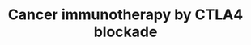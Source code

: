 ---
annotations:
- type: Disease Ontology
  value: cancer
- type: Cell Type Ontology
  value: T cell
- type: Pathway Ontology
  value: adaptive immune response pathway
- type: Pathway Ontology
  value: immune response pathway
- type: Cell Type Ontology
  value: professional antigen presenting cell
- type: Pathway Ontology
  value: cancer pathway
authors:
- Khanspers
- Fehrhart
description: Immune checkpoints are hardwired into the immune system and are crucial
  for maintaining self-tolerance. Tumors can use these checkpoints to protect themselves
  from immune system attacks.  CTLA-4 is expressed on T cells and is a negative regulator
  of T cell activation. CTLA4 counteracts the activity of the T cell co-stimulatory
  receptor, CD28, which amplifies TCR signaling once antigen is bound. CTLA-4 and
  CD28 share the same ligands, CD80 and CD86, although CTLA-4 has a higher affinity.
  This is represented in the pathway with a blue inhibitory interaction.  One strategy
  for cancer immunotherapy is to block CTLA-4, thereby removing the negative regulation
  on T-cell activation. The first checkpoint antibody approved by the FDA was ipilimumab,
  approved in 2011 for treatment of melanoma.   The [https://www.nobelprize.org/prizes/medicine/2018/summary/
  2018 Nobel prize in Physiology or Medicine] was awarded to jointly to James Allison
  and Tasuku Honjo for their discovery of cancer therapy by inhibition of negative
  immune regulation.  Partially based on Thermo Fisher [https://www.thermofisher.com/us/en/home/life-science/antibodies/antibodies-learning-center/antibodies-resource-library/cell-signaling-pathways/ctla4-signaling-pathway.html
  CTLA4 Signaling Pathway] and [https://en.wikipedia.org/wiki/Immune_checkpoint Wikipedia].
last-edited: 2019-11-29
organisms:
- Homo sapiens
redirect_from:
- /index.php/Pathway:WP4582
- /instance/WP4582
schema-jsonld:
- '@context': https://schema.org/
  '@id': https://wikipathways.github.io/pathways/WP4582.html
  '@type': Dataset
  creator:
    '@type': Organization
    name: WikiPathways
  description: Immune checkpoints are hardwired into the immune system and are crucial
    for maintaining self-tolerance. Tumors can use these checkpoints to protect themselves
    from immune system attacks.  CTLA-4 is expressed on T cells and is a negative
    regulator of T cell activation. CTLA4 counteracts the activity of the T cell co-stimulatory
    receptor, CD28, which amplifies TCR signaling once antigen is bound. CTLA-4 and
    CD28 share the same ligands, CD80 and CD86, although CTLA-4 has a higher affinity.
    This is represented in the pathway with a blue inhibitory interaction.  One strategy
    for cancer immunotherapy is to block CTLA-4, thereby removing the negative regulation
    on T-cell activation. The first checkpoint antibody approved by the FDA was ipilimumab,
    approved in 2011 for treatment of melanoma.   The [https://www.nobelprize.org/prizes/medicine/2018/summary/
    2018 Nobel prize in Physiology or Medicine] was awarded to jointly to James Allison
    and Tasuku Honjo for their discovery of cancer therapy by inhibition of negative
    immune regulation.  Partially based on Thermo Fisher [https://www.thermofisher.com/us/en/home/life-science/antibodies/antibodies-learning-center/antibodies-resource-library/cell-signaling-pathways/ctla4-signaling-pathway.html
    CTLA4 Signaling Pathway] and [https://en.wikipedia.org/wiki/Immune_checkpoint
    Wikipedia].
  keywords:
  - PIK3R1
  - MHC II
  - PTPN11
  - CD80
  - CTLA4
  - TRA
  - Akt Signaling
  - TCR Signaling
  - Tremelimumab
  - PTPN6
  - Tumor-associated
  - PIK3R3
  - TRB
  - PIK3CB
  - PIK3R2
  - PIK3CD
  - antigen
  - Ipilimumab
  - PPP2CA
  - PIK3CA
  - CD86
  - CD28
  license: CC0
  name: Cancer immunotherapy by CTLA4 blockade
seo: CreativeWork
title: Cancer immunotherapy by CTLA4 blockade
wpid: WP4582
---